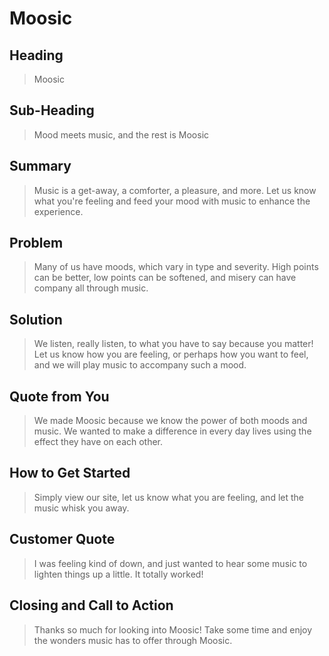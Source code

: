 # Moosic #
 
<!-- 
> This material was originally posted [here](http://www.quora.com/What-is-Amazons-approach-to-product-development-and-product-management). It is reproduced here for posterities sake.

There is an approach called "working backwards" that is widely used at Amazon. They work backwards from the customer, rather than starting with an idea for a product and trying to bolt customers onto it. While working backwards can be applied to any specific product decision, using this approach is especially important when developing new products or features.

For new initiatives a product manager typically starts by writing an internal press release announcing the finished product. The target audience for the press release is the new/updated product's customers, which can be retail customers or internal users of a tool or technology. Internal press releases are centered around the customer problem, how current solutions (internal or external) fail, and how the new product will blow away existing solutions.

If the benefits listed don't sound very interesting or exciting to customers, then perhaps they're not (and shouldn't be built). Instead, the product manager should keep iterating on the press release until they've come up with benefits that actually sound like benefits. Iterating on a press release is a lot less expensive than iterating on the product itself (and quicker!).

If the press release is more than a page and a half, it is probably too long. Keep it simple. 3-4 sentences for most paragraphs. Cut out the fat. Don't make it into a spec. You can accompany the press release with a FAQ that answers all of the other business or execution questions so the press release can stay focused on what the customer gets. My rule of thumb is that if the press release is hard to write, then the product is probably going to suck. Keep working at it until the outline for each paragraph flows. 

Oh, and I also like to write press-releases in what I call "Oprah-speak" for mainstream consumer products. Imagine you're sitting on Oprah's couch and have just explained the product to her, and then you listen as she explains it to her audience. That's "Oprah-speak", not "Geek-speak".

Once the project moves into development, the press release can be used as a touchstone; a guiding light. The product team can ask themselves, "Are we building what is in the press release?" If they find they're spending time building things that aren't in the press release (overbuilding), they need to ask themselves why. This keeps product development focused on achieving the customer benefits and not building extraneous stuff that takes longer to build, takes resources to maintain, and doesn't provide real customer benefit (at least not enough to warrant inclusion in the press release).
 -->
 
## Heading ##
  > Moosic

## Sub-Heading ##
  > Mood meets music, and the rest is Moosic

## Summary ##
  > Music is a get-away, a comforter, a pleasure, and more. Let us know what you're feeling and feed your mood with music to enhance the experience.

## Problem ##
  > Many of us have moods, which vary in type and severity. High points can be better, low points can be softened, and misery can have company all through music.

## Solution ##
  > We listen, really listen, to what you have to say because you matter! Let us know how you are feeling, or perhaps how you want to feel, and we will play music to accompany such a mood.

## Quote from You ##
  > We made Moosic because we know the power of both moods and music. We wanted to make a difference in every day lives using the effect they have on each other.

## How to Get Started ##
  > Simply view our site, let us know what you are feeling, and let the music whisk you away.

## Customer Quote ##
  > I was feeling kind of down, and just wanted to hear some music to lighten things up a little. It totally worked!

## Closing and Call to Action ##
  > Thanks so much for looking into Moosic! Take some time and enjoy the wonders music has to offer through Moosic.
